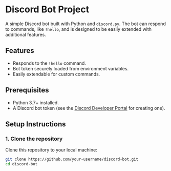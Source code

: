# Discord Bot Project
A simple Discord bot built with Python and `discord.py`. The bot can respond to commands, like `!hello`, and is designed to be easily extended with additional features.

## Features
- Responds to the `!hello` command.
- Bot token securely loaded from environment variables.
- Easily extendable for custom commands.

## Prerequisites
- Python 3.7+ installed.
- A Discord bot token (see the [Discord Developer Portal](https://discord.com/developers/applications) for creating one).

## Setup Instructions

### 1. Clone the repository
Clone this repository to your local machine:

```bash
git clone https://github.com/your-username/discord-bot.git
cd discord-bot